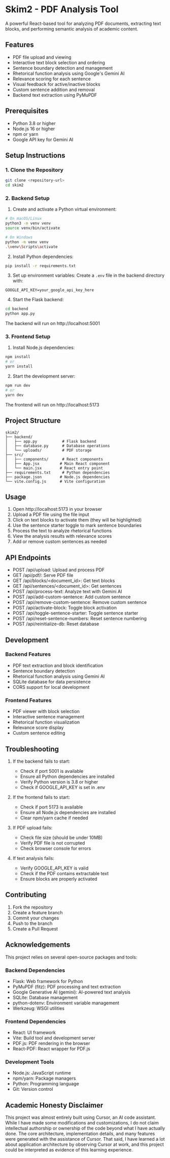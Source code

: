 # Skim2 - PDF Analysis Tool

A powerful React-based tool for analyzing PDF documents, extracting text blocks, and performing semantic analysis of academic content.

## Features

- PDF file upload and viewing
- Interactive text block selection and ordering
- Sentence boundary detection and management
- Rhetorical function analysis using Google's Gemini AI
- Relevance scoring for each sentence
- Visual feedback for active/inactive blocks
- Custom sentence addition and removal
- Backend text extraction using PyMuPDF

## Prerequisites

- Python 3.8 or higher
- Node.js 16 or higher
- npm or yarn
- Google API key for Gemini AI

## Setup Instructions

### 1. Clone the Repository

```bash
git clone <repository-url>
cd skim2
```

### 2. Backend Setup

1. Create and activate a Python virtual environment:
```bash
# On macOS/Linux
python3 -m venv venv
source venv/bin/activate

# On Windows
python -m venv venv
.\venv\Scripts\activate
```

2. Install Python dependencies:
```bash
pip install -r requirements.txt
```

3. Set up environment variables:
Create a `.env` file in the backend directory with:
```
GOOGLE_API_KEY=your_google_api_key_here
```

4. Start the Flask backend:
```bash
cd backend
python app.py
```
The backend will run on http://localhost:5001

### 3. Frontend Setup

1. Install Node.js dependencies:
```bash
npm install
# or
yarn install
```

2. Start the development server:
```bash
npm run dev
# or
yarn dev
```
The frontend will run on http://localhost:5173

## Project Structure

```
skim2/
├── backend/
│   ├── app.py           # Flask backend
│   ├── database.py      # Database operations
│   └── uploads/         # PDF storage
├── src/
│   ├── components/      # React components
│   ├── App.jsx         # Main React component
│   └── main.jsx        # React entry point
├── requirements.txt     # Python dependencies
├── package.json        # Node.js dependencies
└── vite.config.js      # Vite configuration
```

## Usage

1. Open http://localhost:5173 in your browser
2. Upload a PDF file using the file input
3. Click on text blocks to activate them (they will be highlighted)
4. Use the sentence starter toggle to mark sentence boundaries
5. Process the text to analyze rhetorical functions
6. View the analysis results with relevance scores
7. Add or remove custom sentences as needed

## API Endpoints

- POST /api/upload: Upload and process PDF
- GET /api/pdf/<filename>: Serve PDF file
- GET /api/blocks/<document_id>: Get text blocks
- GET /api/sentences/<document_id>: Get sentences
- POST /api/process-text: Analyze text with Gemini AI
- POST /api/add-custom-sentence: Add custom sentence
- POST /api/remove-custom-sentence: Remove custom sentence
- POST /api/activate-block: Toggle block activation
- POST /api/toggle-sentence-starter: Toggle sentence starter
- POST /api/reset-sentence-numbers: Reset sentence numbering
- POST /api/reinitialize-db: Reset database

## Development

### Backend Features
- PDF text extraction and block identification
- Sentence boundary detection
- Rhetorical function analysis using Gemini AI
- SQLite database for data persistence
- CORS support for local development

### Frontend Features
- PDF viewer with block selection
- Interactive sentence management
- Rhetorical function visualization
- Relevance score display
- Custom sentence editing

## Troubleshooting

1. If the backend fails to start:
   - Check if port 5001 is available
   - Ensure all Python dependencies are installed
   - Verify Python version is 3.8 or higher
   - Check if GOOGLE_API_KEY is set in .env

2. If the frontend fails to start:
   - Check if port 5173 is available
   - Ensure all Node.js dependencies are installed
   - Clear npm/yarn cache if needed

3. If PDF upload fails:
   - Check file size (should be under 10MB)
   - Verify PDF file is not corrupted
   - Check browser console for errors

4. If text analysis fails:
   - Verify GOOGLE_API_KEY is valid
   - Check if the PDF contains extractable text
   - Ensure blocks are properly activated

## Contributing

1. Fork the repository
2. Create a feature branch
3. Commit your changes
4. Push to the branch
5. Create a Pull Request

## Acknowledgements

This project relies on several open-source packages and tools:

### Backend Dependencies
- Flask: Web framework for Python
- PyMuPDF (fitz): PDF processing and text extraction
- Google Generative AI (gemini): AI-powered text analysis
- SQLite: Database management
- python-dotenv: Environment variable management
- Werkzeug: WSGI utilities

### Frontend Dependencies
- React: UI framework
- Vite: Build tool and development server
- PDF.js: PDF rendering in the browser
- React-PDF: React wrapper for PDF.js

### Development Tools
- Node.js: JavaScript runtime
- npm/yarn: Package managers
- Python: Programming language
- Git: Version control

## Academic Honesty Disclaimer

This project was almost entirely built using Cursor, an AI code assistant. While I have made some modifications and customizations, I do not claim intellectual authorship or ownership of the code beyond what I have actually done. The core architecture, implementation details, and many features were generated with the assistance of Cursor. That said, I have learned a lot about application architecture by observing Cursor at work, and this project could be interpreted as evidence of this learning experience.
